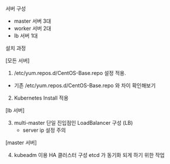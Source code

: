 서버 구성
- master 서버 3대
- worker 서버 2대
- lb 서버 1대

설치 과정

[모든 서버] 
1. /etc/yum.repos.d/CentOS-Base.repo 설정 적용.
  - 기존 /etc/yum.repos.d/CentOS-Base.repo 와 차이 확인해보기
    
2. Kubernetes Install 적용

[lb 서버]

3. multi-master 단일 진입점인 LoadBalancer 구성 (LB)
   - server ip 설정 주의 

[master 서버]

4. kubeadm 이용 HA 클러스터 구성
etcd 가 동기화 되게 하기 위한 작업
